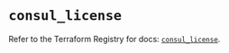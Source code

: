 # `consul_license`

Refer to the Terraform Registry for docs: [`consul_license`](https://registry.terraform.io/providers/hashicorp/consul/2.22.0/docs/resources/license).
